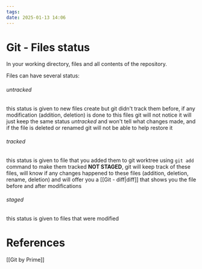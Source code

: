 ```yaml
---
tags: 
date: 2025-01-13 14:06
---
```

# Git - Files status
In your working directory, files and all contents of the repository.

Files can have several status:
###### untracked
this status is given to new files create but git didn't track them before, if any modification (addition, deletion) is done to this files git will not notice it will just keep the same status *untracked* and won't tell what changes made, and if the file is deleted or renamed git will not be able to help restore it
###### tracked
this status is given to file that you added them to git worktree using `git add` command to make them tracked **NOT STAGED**, git will keep track of these files, will know if any changes happened to these files (addition, deletion, rename, deletion) and will offer you a [[Git - diff|diff]] that shows you the file before and after modifications
###### staged
this status is given to files that were modified

# References
[[Git by Prime]]

